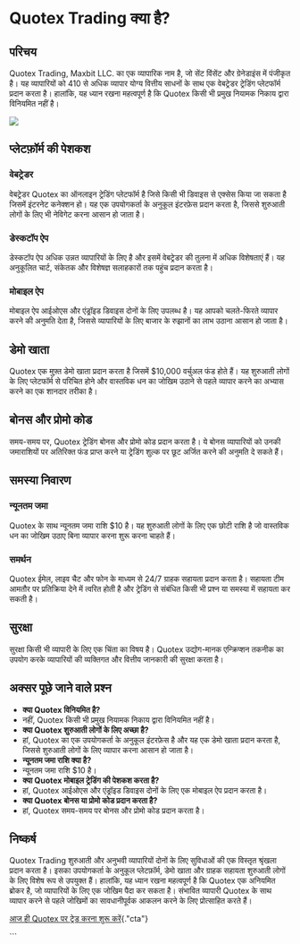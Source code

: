 # Quotex Trading क्या है?

## परिचय

Quotex Trading, Maxbit LLC. का एक व्यापारिक नाम है, जो सेंट विंसेंट और ग्रेनेडाइंस
में पंजीकृत है। यह व्यापारियों को 410 से अधिक व्यापार योग्य वित्तीय साधनों के साथ एक
वेबट्रेडर ट्रेडिंग प्लेटफॉर्म प्रदान करता है। हालांकि, यह ध्यान रखना महत्वपूर्ण है कि
Quotex किसी भी प्रमुख नियामक निकाय द्वारा विनियमित नहीं है।

[![](https://static.quotex.io/files/4_en/300_250.jpg)](https://traff.sbs/brokerqxlid)

## प्लेटफ़ॉर्म की पेशकश

### वेबट्रेडर

वेबट्रेडर Quotex का ऑनलाइन ट्रेडिंग प्लेटफॉर्म है जिसे किसी भी डिवाइस से एक्सेस किया
जा सकता है जिसमें इंटरनेट कनेक्शन हो। यह एक उपयोगकर्ता के अनुकूल इंटरफ़ेस प्रदान करता
है, जिससे शुरुआती लोगों के लिए भी नेविगेट करना आसान हो जाता है।

### डेस्कटॉप ऐप

डेस्कटॉप ऐप अधिक उन्नत व्यापारियों के लिए है और इसमें वेबट्रेडर की तुलना में अधिक
विशेषताएं हैं। यह अनुकूलित चार्ट, संकेतक और विशेषज्ञ सलाहकारों तक पहुंच प्रदान करता है।

### मोबाइल ऐप

मोबाइल ऐप आईओएस और एंड्रॉइड डिवाइस दोनों के लिए उपलब्ध है। यह आपको चलते-फिरते
व्यापार करने की अनुमति देता है, जिससे व्यापारियों के लिए बाजार के रुझानों का लाभ
उठाना आसान हो जाता है।

## डेमो खाता

Quotex एक मुफ़्त डेमो खाता प्रदान करता है जिसमें \$10,000 वर्चुअल फंड होते हैं। यह
शुरुआती लोगों के लिए प्लेटफॉर्म से परिचित होने और वास्तविक धन का जोखिम उठाने से पहले
व्यापार करने का अभ्यास करने का एक शानदार तरीका है।

## बोनस और प्रोमो कोड

समय-समय पर, Quotex ट्रेडिंग बोनस और प्रोमो कोड प्रदान करता है। ये बोनस
व्यापारियों को उनकी जमाराशियों पर अतिरिक्त फंड प्राप्त करने या ट्रेडिंग शुल्क पर छूट
अर्जित करने की अनुमति दे सकते हैं।

## समस्या निवारण

### न्यूनतम जमा

Quotex के साथ न्यूनतम जमा राशि \$10 है। यह शुरुआती लोगों के लिए एक छोटी राशि है
जो वास्तविक धन का जोखिम उठाए बिना व्यापार करना शुरू करना चाहते हैं।

### समर्थन

Quotex ईमेल, लाइव चैट और फोन के माध्यम से 24/7 ग्राहक सहायता प्रदान करता है।
सहायता टीम आमतौर पर प्रतिक्रिया देने में त्वरित होती है और ट्रेडिंग से संबंधित किसी भी
प्रश्न या समस्या में सहायता कर सकती है।

## सुरक्षा

सुरक्षा किसी भी व्यापारी के लिए एक चिंता का विषय है। Quotex उद्योग-मानक
एन्क्रिप्शन तकनीक का उपयोग करके व्यापारियों की व्यक्तिगत और वित्तीय जानकारी की
सुरक्षा करता है।

## अक्सर पूछे जाने वाले प्रश्न

-   **क्या Quotex विनियमित है?**
-   नहीं, Quotex किसी भी प्रमुख नियामक निकाय द्वारा विनियमित नहीं है।
-   **क्या Quotex शुरुआती लोगों के लिए अच्छा है?**
-   हां, Quotex का एक उपयोगकर्ता के अनुकूल इंटरफ़ेस है और यह एक डेमो खाता प्रदान
    करता है, जिससे शुरुआती लोगों के लिए व्यापार करना आसान हो जाता है।
-   **न्यूनतम जमा राशि क्या है?**
-   न्यूनतम जमा राशि \$10 है।
-   **क्या Quotex मोबाइल ट्रेडिंग की पेशकश करता है?**
-   हां, Quotex आईओएस और एंड्रॉइड डिवाइस दोनों के लिए एक मोबाइल ऐप प्रदान करता
    है।
-   **क्या Quotex बोनस या प्रोमो कोड प्रदान करता है?**
-   हां, Quotex समय-समय पर बोनस और प्रोमो कोड प्रदान करता है।

## निष्कर्ष

Quotex Trading शुरुआती और अनुभवी व्यापारियों दोनों के लिए सुविधाओं की एक विस्तृत
श्रृंखला प्रदान करता है। इसका उपयोगकर्ता के अनुकूल प्लेटफ़ॉर्म, डेमो खाता और ग्राहक
सहायता शुरुआती लोगों के लिए विशेष रूप से उपयुक्त हैं। हालांकि, यह ध्यान रखना महत्वपूर्ण
है कि Quotex एक अनियमित ब्रोकर है, जो व्यापारियों के लिए एक जोखिम पैदा कर सकता
है। संभावित व्यापारी Quotex के साथ व्यापार करने से पहले जोखिमों का सावधानीपूर्वक
आकलन करने के लिए प्रोत्साहित करते हैं।

[आज ही Quotex पर ट्रेड करना शुरू
करें](\%22https://traff.sbs/brokerqxsignup\%22){."cta"}

\`\`\`

